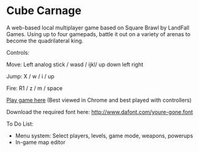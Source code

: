 Cube Carnage
========

A web-based local multiplayer game based on Square Brawl by LandFall Games.
Using up to four gamepads, battle it out on a variety of arenas to become the quadrilateral king.

Controls:

Move: Left analog stick / wasd / ijkl/ up down left right

Jump: X / w / i / up

Fire: R1 / z / m / space

[Play game here](http://cdn.rawgit.com/EncounterQ/Project1/master/game.html)
(Best viewed in Chrome and best played with controllers)

Download the required font here: http://www.dafont.com/youre-gone.font

To Do List:

- Menu system: Select players, levels, game mode, weapons, powerups
- In-game map editor
